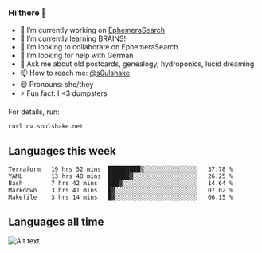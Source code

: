 ### Hi there 👋

<!--
**soulshake/soulshake** is a ✨ _special_ ✨ repository because its `README.md` (this file) appears on your GitHub profile.

Here are some ideas to get you started:

- 🔭 I’m currently working on ...
- 🌱 I’m currently learning ...
- 👯 I’m looking to collaborate on ...
- 🤔 I’m looking for help with ...
- 💬 Ask me about ...
- 📫 How to reach me: ...
- 😄 Pronouns: ...
- ⚡ Fun fact: ...
-->


- 🔭 I’m currently working on [EphemeraSearch](https://www.ephemerasearch.com/)
- 🌱 I’m currently learning BRAINS!
- 👯 I’m looking to collaborate on EphemeraSearch
- 🤔 I’m looking for help with German
- 💬 Ask me about old postcards, genealogy, hydroponics, lucid dreaming
- 📫 How to reach me: [@s0ulshake](https://twitter.com/soulshake)
- 😄 Pronouns: she/they
- ⚡ Fun fact: I <3 dumpsters

For details, run:

```
curl cv.soulshake.net
```

## Languages this week

<!--START_SECTION:waka-->
```text
Terraform   19 hrs 52 mins  █████████▒░░░░░░░░░░░░░░░   37.78 % 
YAML        13 hrs 48 mins  ██████▓░░░░░░░░░░░░░░░░░░   26.25 % 
Bash        7 hrs 42 mins   ███▓░░░░░░░░░░░░░░░░░░░░░   14.64 % 
Markdown    3 hrs 41 mins   █▓░░░░░░░░░░░░░░░░░░░░░░░   07.02 % 
Makefile    3 hrs 14 mins   █▓░░░░░░░░░░░░░░░░░░░░░░░   06.15 % 
```
<!--END_SECTION:waka-->

## Languages all time
![Alt text](https://wakatime.com/share/@aj/6aa10b67-a5e9-4fb1-acaf-8692f4385172.svg)
